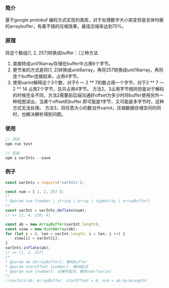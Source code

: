 ### 简介
基于google protobuf 编码方式实现的类库，对于处理数字大小突变但是总体均衡的arraybuffer，有着不错的压缩效果，最佳压缩率达到75%。

### 原理
将这个数组[1, 2, 257]转换成buffer：（三种方法
1. 直接转成unit16array存储在buffer中占用6个字节。
2. 更节省的方式是将[1, 2]转换成unit8array，再将257转换成unit16array，再将连个buffer连接起来，占用4字节。
3. 使用varint解释这个3个数，对于0 ～ 2 ** 7的数占用一个字节，对于2 ** 7 ～ 2 ** 14 占用2个字节，总共占用4字节。
方法2，3占用字节相同但是对于解码的时候完全不同，方法2需要前后端沟通好offset为多少时将buffer使用另外一种视图读出，当某个offset的buffer 即可能是1字节，又可能是多字节时，这种方式无法处理。
方法3，将任意大小的数当作varint，压缩数据存储空间的同时，也解决解析得到问题。

### 使用
```js
// 测试
npm run test

// 安装
npm i varInts --save
```

### 例子
```js
const varInts = require('varInts');

const num = [ 1, 2, 257 ];
/*
* @param num {number | string | array | typeArray | arrayBuffer}
*/
const varInt = varInts.deflate(num); 
// => [2, 4, 130, 4]

const ab = new ArrayBuffer(varInt.length);
const view = new Uint8Array(ab);
for (let i = 0, len = varInt.length; i < len; i ++) {
    view[i] = varInt[i];
}
varInts.inflate(ab);
// => [1, 2, 257]
/*
* @param ab {ArrayBuffer}: 解码buffer 
* @param staroffset {number}: 解码起点
* @param num {number}: 从解析起点，解析num个varint
*/
//varInts(ab: ArrayBuffer, starOffset = 0, num = ab.byteLength)
```
